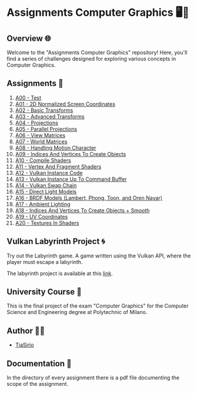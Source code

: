 # Assignments Computer Graphics 🖥️🎨

## Overview 🌐

Welcome to the "Assignments Computer Graphics" repository! Here, you'll find a series of challenges designed for exploring various concepts in Computer Graphics.

## Assignments 📝

1. [A00 - Test](A00)
2. [A01 - 2D Normalized Screen Coordinates](A01)
3. [A02 - Basic Transforms](A02)
4. [A03 - Advanced Transforms](A03)
5. [A04 - Projections](A04)
6. [A05 - Parallel Projections](A05)
7. [A06 - View Matrices](A06)
8. [A07 - World Matrices](A07)
9. [A08 - Handling Motion Character](A08)
10. [A09 - Indices And Vertices To Create Objects](A09)
11. [A10 - Compile Shaders](A10)
12. [A11 - Vertex And Fragment Shaders](A11)
13. [A12 - Vulkan Instance Code](A12)
14. [A13 - Vulkan Instance Up To Command Buffer](A13)
15. [A14 - Vulkan Swap Chain](A14)
16. [A15 - Direct Light Models](A15)
17. [A16 - BRDF Models (Lambert, Phong, Toon, and Oren Nayar)](A16)
18. [A17 - Ambient Lighting](A17)
19. [A18 - Indices And Vertices To Create Objects + Smooth](A18)
20. [A19 - UV Coordinates](A19)
21. [A20 - Textures In Shaders](A20)

## Vulkan Labyrinth Project 🌀

Try out the Labyrinth game. A game written using the Vulkan API, where the player must escape a labyrinth.

The labyrinth project is available at this [link](https://github.com/TiaSirio/Labyrinth).

## University Course 📖

This is the final project of the exam "Computer Graphics" for the Computer Science and Engineering degree at Polytechnic of Milano.

## Author 👨‍💻

- [TiaSirio](https://www.github.com/TiaSirio)

## Documentation 📄

In the directory of every assignment there is a pdf file documenting the scope of the assignment.